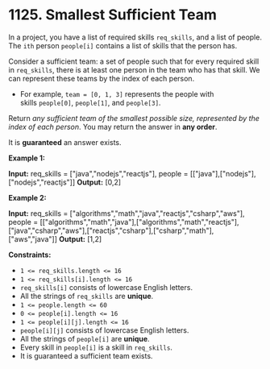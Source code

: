# 1125. Smallest Sufficient Team

In a project, you have a list of required skills `req_skills`, and a list of people. The `ith` person `people[i]` contains a list of skills that the person has.

Consider a sufficient team: a set of people such that for every required skill in `req_skills`, there is at least one person in the team who has that skill. We can represent these teams by the index of each person.

- For example, `team = [0, 1, 3]` represents the people with skills `people[0]`, `people[1]`, and `people[3]`.

Return _any sufficient team of the smallest possible size, represented by the index of each person_. You may return the answer in **any order**.

It is **guaranteed** an answer exists.

**Example 1:**

**Input:** req_skills = ["java","nodejs","reactjs"], people = [["java"],["nodejs"],["nodejs","reactjs"]]
**Output:** [0,2]

**Example 2:**

**Input:** req_skills = ["algorithms","math","java","reactjs","csharp","aws"], people = [["algorithms","math","java"],["algorithms","math","reactjs"],["java","csharp","aws"],["reactjs","csharp"],["csharp","math"],["aws","java"]]
**Output:** [1,2]

**Constraints:**

- `1 <= req_skills.length <= 16`
- `1 <= req_skills[i].length <= 16`
- `req_skills[i]` consists of lowercase English letters.
- All the strings of `req_skills` are **unique**.
- `1 <= people.length <= 60`
- `0 <= people[i].length <= 16`
- `1 <= people[i][j].length <= 16`
- `people[i][j]` consists of lowercase English letters.
- All the strings of `people[i]` are **unique**.
- Every skill in `people[i]` is a skill in `req_skills`.
- It is guaranteed a sufficient team exists.